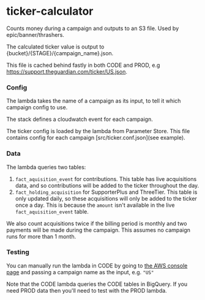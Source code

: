 # ticker-calculator

Counts money during a campaign and outputs to an S3 file. Used by epic/banner/thrashers.

The calculated ticker value is output to {bucket}/{STAGE}/{campaign_name}.json.

This file is cached behind fastly in both CODE and PROD, e.g https://support.theguardian.com/ticker/US.json.

### Config

The lambda takes the name of a campaign as its input, to tell it which campaign config to use.

The stack defines a cloudwatch event for each campaign.

The ticker config is loaded by the lambda from Parameter Store. This file contains config for each campaign [src/ticker.conf.json](see example).

### Data

The lambda queries two tables:
1. `fact_aquisition_event` for contributions. This table has live acquisitions data, and so contributions will be added to the ticker throughout the day.
2. `fact_holding_acquisition` for SupporterPlus and ThreeTier. This table is only updated daily, so these acquisitions will only be added to the ticker once a day. This is because the `amount` isn't available in the live `fact_aquisition_event` table.

We also count acquisitions twice if the billing period is monthly and two payments will be made during the campaign. This assumes no campaign runs for more than 1 month.

### Testing

You can manually run the lambda in CODE by going to [the AWS console page](https://eu-west-1.console.aws.amazon.com/lambda/home?region=eu-west-1#/functions/ticker-calculator-CODE?tab=testing) and passing a campaign name as the input, e.g.
`"US"`

Note that the CODE lambda queries the CODE tables in BigQuery. If you need PROD data then you'll need to test with the PROD lambda.
